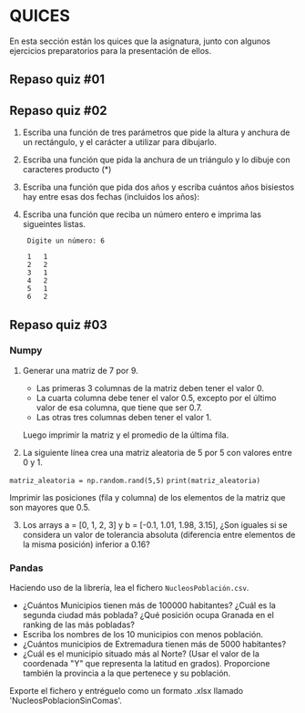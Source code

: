 # QUICES

En esta sección están los quices que la asignatura, junto con algunos ejercicios preparatorios para la presentación de ellos.

## Repaso quiz #01


## Repaso quiz #02

1. Escriba una función de tres parámetros que pide la altura y anchura de un rectángulo, y el carácter a utilizar para dibujarlo.

2. Escriba una función que pida la anchura de un triángulo y lo dibuje con caracteres producto (*)

3. Escriba una función que pida dos años y escriba cuántos años bisiestos hay entre esas dos fechas (incluidos los años):

4. Escriba una función que reciba un número entero e imprima las sigueintes listas.

        Digite un número: 6

        1   1
        2   2
        3   1
        4   2
        5   1
        6   2

## Repaso quiz #03

### Numpy 

1. Generar una matriz de 7 por 9.
    - Las primeras 3 columnas de la matriz deben tener el valor 0.
    - La cuarta columna debe tener el valor 0.5, excepto por el último valor de esa columna, que tiene que ser 0.7.
    - Las otras tres columnas deben tener el valor 1.

    Luego imprimir la matriz y el promedio de la última fila.

2. La siguiente línea crea una matriz aleatoria de 5 por 5 con valores entre 0 y 1.

`matriz_aleatoria = np.random.rand(5,5)`
`print(matriz_aleatoria)`

Imprimir las posiciones (fila y columna) de los elementos de la matriz que son mayores que 0.5.

3. Los arrays a = [0, 1, 2, 3] y b = [-0.1, 1.01, 1.98, 3.15], ¿Son iguales si se considera un valor de tolerancia absoluta (diferencia entre elementos de la misma posición) inferior a 0.16?


### Pandas

Haciendo uso de la librería, lea el fichero `NucleosPoblación.csv`.

- ¿Cuántos Municipios tienen más de 100000 habitantes? ¿Cuál es la segunda ciudad más poblada?
¿Qué posición ocupa Granada en el ranking de las más pobladas?
- Escriba los nombres de los 10 municipios con menos población.
- ¿Cuántos municipios de Extremadura tienen más de 5000 habitantes?
- ¿Cuál es el municipio situado más al Norte? (Usar el valor de la coordenada "Y" que representa la
latitud en grados). Proporcione también la provincia a la que pertenece y su población.

Exporte el fichero y entréguelo como un formato .xlsx llamado 'NucleosPoblacionSinComas'.